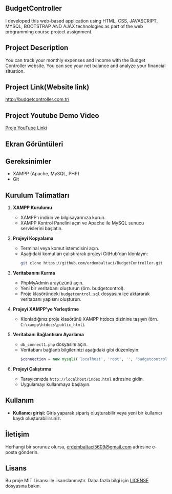 ## BudgetController
I developed this web-based application using HTML, CSS, JAVASCRIPT, MYSQL, BOOTSTRAP AND AJAX technologies as part of the web programming course project assignment.

## Project Description
You can track your monthly expenses and income with the Budget Controller website. You can see your net balance and analyze your financial situation.

## Project Link(Website link)
http://budgetcontroller.com.tr/

## Project Youtube Demo Video 
[Proje YouTube Linki](youtube_linki)

## Ekran Görüntüleri


## Gereksinimler

- XAMPP (Apache, MySQL, PHP)
- Git

## Kurulum Talimatları

1. **XAMPP Kurulumu**
   - XAMPP'ı indirin ve bilgisayarınıza kurun.
   - XAMPP Kontrol Panelini açın ve Apache ile MySQL sunucu servislerini başlatın.

2. **Projeyi Kopyalama**
   - Terminal veya komut istemcisini açın.
   - Aşağıdaki komutları çalıştırarak projeyi GitHub'dan klonlayın:
     ```sh
     git clone https://github.com/erdembaltaci/BudgetController.git
     ```

3. **Veritabanını Kurma**
   - PhpMyAdmin arayüzünü açın.
   - Yeni bir veritabanı oluşturun (örn. budgetcontrol).
   - Proje klasöründeki `budgetcontrol.sql` dosyasını içe aktararak veritabanı yapısını oluşturun.

4. **Projeyi XAMPP'ye Yerleştirme**
   - Klonladığınız proje klasörünü XAMPP htdocs dizinine taşıyın (örn. `C:\xampp\htdocs\public_html`).

5. **Veritabanı Bağlantısını Ayarlama**
   - `db_connect1.php` dosyasını açın.
   - Veritabanı bağlantı bilgilerinizi aşağıdaki gibi düzenleyin:
     ```php
     $connection = new mysqli('localhost', 'root', '', 'budgetcontrol');
     ```

6. **Projeyi Çalıştırma**
   - Tarayıcınızda `http://localhost/index.html` adresine gidin.
   - Uygulamayı kullanmaya başlayın.

## Kullanım

- **Kullanıcı girişi:** Giriş yaparak sipariş oluşturabilir veya yeni bir kullanıcı kaydı oluşturabilirsiniz.

## İletişim

Herhangi bir sorunuz olursa, [erdembaltaci5609@gmail.com](mailto:erdembaltaci5609@gmail.com) adresine e-posta gönderin.

## Lisans

Bu proje MIT Lisansı ile lisanslanmıştır. Daha fazla bilgi için [LICENSE](LICENSE) dosyasına bakın.
